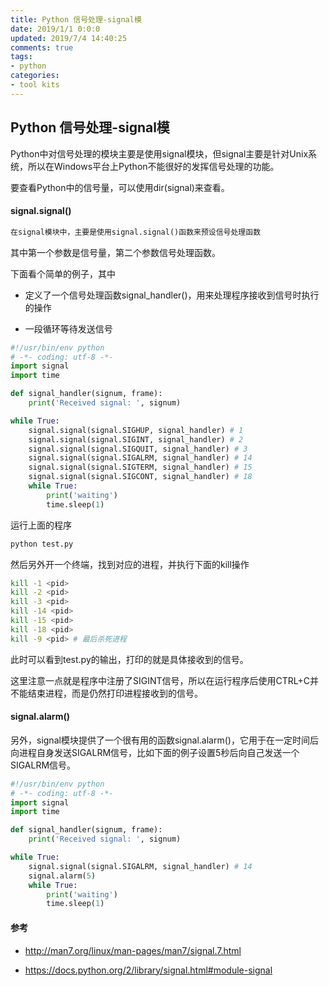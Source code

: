 ```yaml
---
title: Python 信号处理-signal模
date: 2019/1/1 0:0:0
updated: 2019/7/4 14:40:25
comments: true
tags:
- python
categories:
- tool kits
---
```


## Python 信号处理-signal模

Python中对信号处理的模块主要是使用signal模块，但signal主要是针对Unix系统，所以在Windows平台上Python不能很好的发挥信号处理的功能。

要查看Python中的信号量，可以使用dir(signal)来查看。

#### signal.signal()

```python
在signal模块中，主要是使用signal.signal()函数来预设信号处理函数
```

其中第一个参数是信号量，第二个参数信号处理函数。

下面看个简单的例子，其中

- 定义了一个信号处理函数signal_handler()，用来处理程序接收到信号时执行的操作

- 一段循环等待发送信号

```python
#!/usr/bin/env python
# -*- coding: utf-8 -*-
import signal
import time

def signal_handler(signum, frame):
    print('Received signal: ', signum)

while True:
    signal.signal(signal.SIGHUP, signal_handler) # 1
    signal.signal(signal.SIGINT, signal_handler) # 2
    signal.signal(signal.SIGQUIT, signal_handler) # 3
    signal.signal(signal.SIGALRM, signal_handler) # 14
    signal.signal(signal.SIGTERM, signal_handler) # 15
    signal.signal(signal.SIGCONT, signal_handler) # 18
    while True:
        print('waiting')
        time.sleep(1)
```

运行上面的程序

```python
python test.py
```

然后另外开一个终端，找到对应的进程，并执行下面的kill操作

```bash
kill -1 <pid>
kill -2 <pid>
kill -3 <pid>
kill -14 <pid>
kill -15 <pid>
kill -18 <pid>
kill -9 <pid> # 最后杀死进程
```

此时可以看到test.py的输出，打印的就是具体接收到的信号。

这里注意一点就是程序中注册了SIGINT信号，所以在运行程序后使用CTRL+C并不能结束进程，而是仍然打印进程接收到的信号。



#### signal.alarm()

另外，signal模块提供了一个很有用的函数signal.alarm()，它用于在一定时间后向进程自身发送SIGALRM信号，比如下面的例子设置5秒后向自己发送一个SIGALRM信号。

```python
#!/usr/bin/env python
# -*- coding: utf-8 -*-
import signal
import time

def signal_handler(signum, frame):
    print('Received signal: ', signum)

while True:
    signal.signal(signal.SIGALRM, signal_handler) # 14
    signal.alarm(5)
    while True:
        print('waiting')
        time.sleep(1)
```



#### 参考

- <http://man7.org/linux/man-pages/man7/signal.7.html>

- <https://docs.python.org/2/library/signal.html#module-signal>
